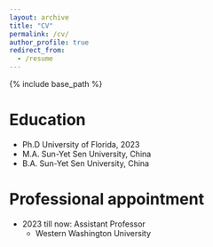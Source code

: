 ```yaml
---
layout: archive
title: "CV"
permalink: /cv/
author_profile: true
redirect_from:
  - /resume
---
```


{% include base_path %}

Education
======
* Ph.D  University of Florida, 2023
* M.A.  Sun-Yet Sen University, China
* B.A.  Sun-Yet Sen University, China

Professional appointment
======
* 2023 till now: Assistant Professor
  * Western Washington University
  

